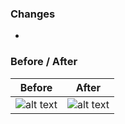 ### Changes
- 

### Before / After
[before]: <!--- put image url here -->
[after]: <!--- put image url here -->

| Before | After |
| ------------- | ------------- |
| ![alt text][before] | ![alt text][after] |
